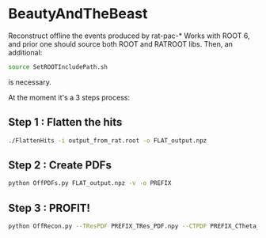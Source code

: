 # BeautyAndTheBeast

Reconstruct offline the events produced by rat-pac-*
Works with ROOT 6, and prior one should source both ROOT and RATROOT libs. Then, an additional:
```bash
source SetROOTIncludePath.sh
``` 
is necessary.

At the moment it's a 3 steps process:

## Step 1 : Flatten the hits
```bash
./FlattenHits -i output_from_rat.root -o FLAT_output.npz
```

## Step 2 : Create PDFs
```bash
python OffPDFs.py FLAT_output.npz -v -o PREFIX
```

## Step 3 : PROFIT!
```bash
python OffRecon.py --TResPDF PREFIX_TRes_PDF.npy --CTPDF PREFIX_CTheta_PDF.npy -r  PREFIX_RIndex_PDF.npy -o PREFIX FLAT_output.npz
```
